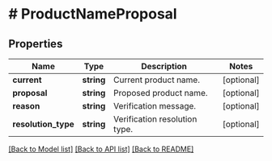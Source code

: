 # # ProductNameProposal

## Properties

Name | Type | Description | Notes
------------ | ------------- | ------------- | -------------
**current** | **string** | Current product name. | [optional]
**proposal** | **string** | Proposed product name. | [optional]
**reason** | **string** | Verification message. | [optional]
**resolution_type** | **string** | Verification resolution type. | [optional]

[[Back to Model list]](../../README.md#models) [[Back to API list]](../../README.md#endpoints) [[Back to README]](../../README.md)
